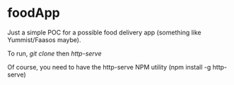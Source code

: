 # foodApp

Just a simple POC for a possible food delivery app (something like Yummist/Faasos maybe).

To run, *git clone*
then *http-serve*

Of course, you need to have the http-serve NPM utility (npm install -g http-serve)
